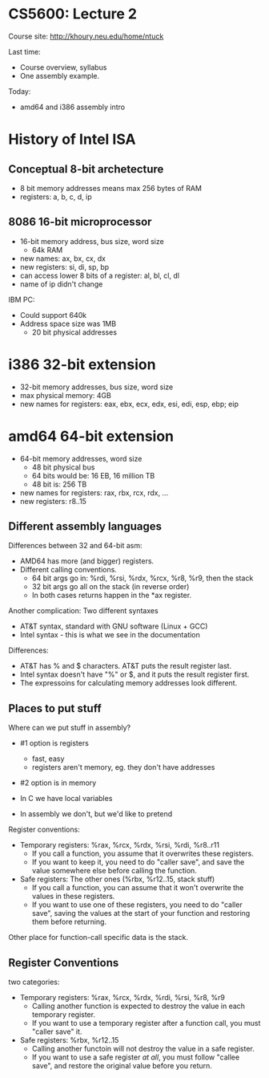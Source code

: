 
# CS5600: Lecture 2

Course site: http://khoury.neu.edu/home/ntuck

Last time:

 * Course overview, syllabus
 * One assembly example.

Today:

 * amd64 and i386 assembly intro

# History of Intel ISA

## Conceptual 8-bit archetecture

 - 8 bit memory addresses means max 256 bytes of RAM
 - registers: a, b, c, d, ip

## 8086 16-bit microprocessor

 - 16-bit memory address, bus size, word size
   - 64k RAM
 - new names: ax, bx, cx, dx
 - new registers: si, di, sp, bp
 - can access lower 8 bits of a register: al, bl, cl, dl
 - name of ip didn't change

IBM PC:

 - Could support 640k
 - Address space size was 1MB
   - 20 bit physical addresses 

# i386 32-bit extension

 - 32-bit memory addresses, bus size, word size
 - max physical memory: 4GB
 - new names for registers: eax, ebx, ecx, edx, esi, edi, esp, ebp; eip

# amd64 64-bit extension

 - 64-bit memory addresses, word size
   - 48 bit physical bus
   - 64 bits would be: 16 EB, 16 million TB 
   - 48 bit is: 256 TB
 - new names for registers: rax, rbx, rcx, rdx, ...
 - new registers: r8..15


## Different assembly languages

Differences between 32 and 64-bit asm:

 * AMD64 has more (and bigger) registers.
 * Different calling conventions.
   * 64 bit args go in: %rdi, %rsi, %rdx, %rcx, %r8, %r9, then the stack
   * 32 bit args go all on the stack (in reverse order)
   * In both cases returns happen in the *ax register.
   
Another complication: Two different syntaxes

 * AT&T syntax, standard with GNU software (Linux + GCC)
 * Intel syntax - this is what we see in the documentation
 
Differences:

 * AT&T has % and $ characters. AT&T puts the result register last.
 * Intel syntax doesn't have "%" or \$, and it puts the result 
   register first.
 * The expressoins for calculating memory addresses look different.

## Places to put stuff

Where can we put stuff in assembly?

 - #1 option is registers
   - fast, easy
   - registers aren't memory, eg. they don't have addresses
 - #2 option is in memory

 - In C we have local variables
 - In assembly we don't, but we'd like to pretend

Register conventions:

 - Temporary registers: %rax, %rcx, %rdx, %rsi, %rdi, %r8..r11
   - If you call a function, you assume that it overwrites these registers.
   - If you want to keep it, you need to do "caller save", and save the
     value somewhere else before calling the function.
 - Safe registers: The other ones (%rbx, %r12..15, stack stuff)
   - If you call a function, you can assume that it won't overwrite
     the values in these registers.
   - If you want to use one of these registers, you need to do "caller save",
     saving the values at the start of your function and restoring them
     before returning.

Other place for function-call specific data is the stack.


## Register Conventions

two categories:

 - Temporary registers: %rax, %rcx, %rdx, %rdi, %rsi, %r8, %r9
   - Calling another function is expected to destroy the value in
     each temporary register.
   - If you want to use a temporary register after a function call,
     you must "caller save" it.
 - Safe registers: %rbx, %r12..15
   - Calling another functoin will not destroy the value in
     a safe register.
   - If you want to use a safe register *at all*, you must follow
     "callee save", and restore the original value before you return.
















